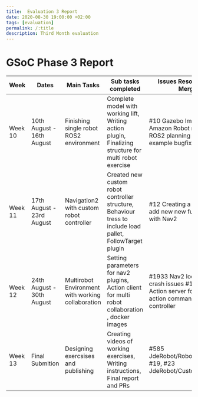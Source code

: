 ```yaml
---
title:  Evaluation 3 Report
date: 2020-08-30 19:00:00 +02:00
tags: [evaluation]
permalink: /:title
description: Third Month evaluation
---
```

# GSoC Phase 3 Report


| Week    | Dates                     | Main Tasks                                        | Sub tasks completed                                                                                        | Issues Resolved / PRs Merged                                                                                      | Blog            | Published URL                                                                    |
|---------|---------------------------|---------------------------------------------------|------------------------------------------------------------------------------------------------------------|-------------------------------------------------------------------------------------------------------------------|-----------------|----------------------------------------------------------------------------------|
| Week 10 | 10th August - 16th August | Finishing single robot ROS2 environment           | Complete model with working lift, Writing action plugin,  Finalizing structure for multi robot  exercise   | #10 Gazebo Import #7 ROS2 Amazon Robot model #1 ROS2 planning system example bugfix                               | 2x!             | https://theroboticsclub.github.io/colab-gsoc2020-Shreyas_Gokhale/two-x           |
| Week 11 | 17th August - 23rd August | Navigation2 with custom robot controller          | Created new custom robot controller structure, Behaviour tress to include load pallet, FollowTarget plugin | #12 Creating a framework to add new new functionality with Nav2                                                   | Behaviour Trees | https://theroboticsclub.github.io/colab-gsoc2020-Shreyas_Gokhale/behaviour-trees |
| Week 12 | 24th August - 30th August | Multirobot Environment with working collaboration | Setting parameters for nav2 plugins, Action client for multi robot collaboration , docker images           | #1933 Nav2 local_costmap crash issues #11 Separate Action server for issuing action commands for robot controller | JdeMultiBot     | https://theroboticsclub.github.io/colab-gsoc2020-Shreyas_Gokhale/jde-multibot    |
| Week 13 | Final Submition           | Designing exercsises and publishing               | Creating videos of working exercises, Writing instructions, Final report and PRs                           | #585 JdeRobot/RoboticsAcademy, #19, #23  JdeRobot/CustomRobots                                                    |                 |                                                                                  |